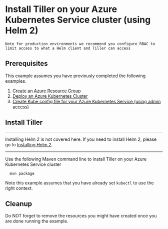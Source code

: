 
# Install Tiller on your Azure Kubernetes Service cluster (using Helm 2)

```text
Note for production environments we recommend you configure RBAC to
limit access to what a Helm client and Tiller can access
```

## Prerequisites

This example assumes you have previously completed the following examples.

1. [Create an Azure Resource Group](../resourcegroup-create/README.md)
1. [Deploy an Azure Kubernetes Cluster](../aks-create/README.md)
1. [Create Kube config file for your Azure Kubernetes Service (using admin access)](../aks-create-kube-config/README.md)

## Install Tiller

----

Installing Helm 2 is not covered here. If you need to install Helm 2, please go 
to [Installing Helm 2](https://v2.helm.sh/docs/using_helm/#installing-helm).

----

Use the following Maven command line to install Tiller on your Azure Kubernetes Service cluster

````shell
  mvn package
````

Note this example assumes that you have already set ```kubectl``` to use the right context.

## Cleanup

Do NOT forget to remove the resources you might have created once you are done running the example.
